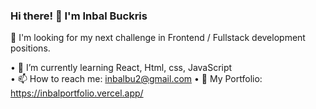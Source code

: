 ### Hi there! 👋 I'm Inbal Buckris

🤔 I'm looking for my next challenge in Frontend / Fullstack development positions.

• 🌱 I’m currently learning React, Html, css, JavaScript <br>
• 📫 How to reach me: inbalbu2@gmail.com
• 🔭 My Portfolio: https://inbalportfolio.vercel.app/

<!--
**InbalBu/InbalBu** is a ✨ _special_ ✨ repository because its `README.md` (this file) appears on your GitHub profile.

Here are some ideas to get you started:

- 🔭 I’m currently working on ...
- 🌱 I’m currently learning ...
- 👯 I’m looking to collaborate on ...
- 🤔 I’m looking for help with ...
- 💬 Ask me about ...
- 📫 How to reach me: ...
- 😄 Pronouns: ...
- ⚡ Fun fact: ...
-->
